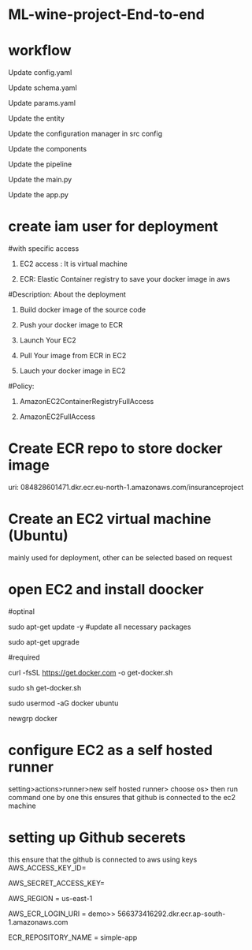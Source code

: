# ML-wine-project-End-to-end

<!-- conda create -n mlproj python=3.8 -->

<!-- conda activate mlproj -->

<!-- pip install -r requirements.txt -->
# workflow
Update config.yaml

Update schema.yaml

Update params.yaml

Update the entity

Update the configuration manager in src config

Update the components

Update the pipeline

Update the main.py

Update the app.py

# create iam user for deployment
#with specific access

1. EC2 access : It is virtual machine

2. ECR: Elastic Container registry to save your docker image in aws


#Description: About the deployment

1. Build docker image of the source code

2. Push your docker image to ECR

3. Launch Your EC2 

4. Pull Your image from ECR in EC2

5. Lauch your docker image in EC2

#Policy:

1. AmazonEC2ContainerRegistryFullAccess

2. AmazonEC2FullAccess


# Create ECR repo to store docker image
uri: 084828601471.dkr.ecr.eu-north-1.amazonaws.com/insuranceproject

# Create an EC2 virtual machine (Ubuntu)
mainly used for deployment, other can be selected based on request

# open EC2 and install doocker

#optinal

sudo apt-get update -y  #update all necessary packages

sudo apt-get upgrade

#required

curl -fsSL https://get.docker.com -o get-docker.sh

sudo sh get-docker.sh

sudo usermod -aG docker ubuntu

newgrp docker

# configure EC2 as a self hosted runner 
setting>actions>runner>new self hosted runner> choose os> then run command one by one
this ensures that github is connected to the ec2 machine

# setting up Github secerets
this ensure that the github is connected to aws using keys
AWS_ACCESS_KEY_ID=

AWS_SECRET_ACCESS_KEY=

AWS_REGION = us-east-1

AWS_ECR_LOGIN_URI = demo>>  566373416292.dkr.ecr.ap-south-1.amazonaws.com

ECR_REPOSITORY_NAME = simple-app
